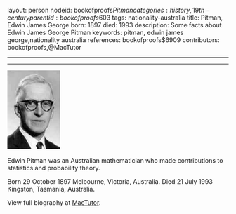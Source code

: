 layout: person
nodeid: bookofproofs$Pitman
categories: history,19th-century
parentid: bookofproofs$603
tags: nationality-australia
title: Pitman, Edwin James George
born: 1897
died: 1993
description: Some facts about Edwin James George Pitman
keywords: pitman, edwin james george,nationality australia
references: bookofproofs$6909
contributors: bookofproofs,@MacTutor

---


---

![Pitman.jpg](https://github.com/bookofproofs/bookofproofs.github.io/blob/main/_sources/_assets/images/portraits/Pitman.jpg?raw=true)

Edwin  Pitman  was an Australian mathematician who made contributions to statistics and probability theory.

Born 29 October 1897 Melbourne, Victoria, Australia. Died 21 July 1993 Kingston, Tasmania, Australia.


View full biography at [MacTutor](https://mathshistory.st-andrews.ac.uk/Biographies/Pitman/).